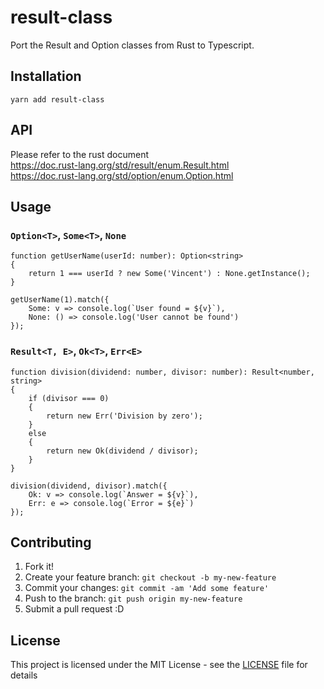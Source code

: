 # result-class

Port the Result and Option classes from Rust to Typescript.

## Installation

```
yarn add result-class
```

## API
Please refer to the rust document  
https://doc.rust-lang.org/std/result/enum.Result.html  
https://doc.rust-lang.org/std/option/enum.Option.html

## Usage

### `Option<T>`, `Some<T>`, `None`
```
function getUserName(userId: number): Option<string>
{
    return 1 === userId ? new Some('Vincent') : None.getInstance();
}

getUserName(1).match({
    Some: v => console.log(`User found = ${v}`),
    None: () => console.log('User cannot be found')
});
```

### `Result<T, E>`, `Ok<T>`, `Err<E>`
```
function division(dividend: number, divisor: number): Result<number, string>
{
    if (divisor === 0)
    {
        return new Err('Division by zero');
    }
    else
    {
        return new Ok(dividend / divisor);
    }
}

division(dividend, divisor).match({
    Ok: v => console.log(`Answer = ${v}`),
    Err: e => console.log(`Error = ${e}`)
});
```

## Contributing

1. Fork it!
2. Create your feature branch: `git checkout -b my-new-feature`
3. Commit your changes: `git commit -am 'Add some feature'`
4. Push to the branch: `git push origin my-new-feature`
5. Submit a pull request :D

## License

This project is licensed under the MIT License - see the [LICENSE](LICENSE) file for details

